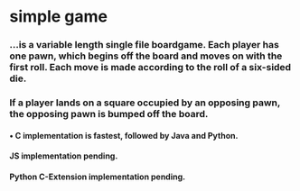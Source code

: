 # simple game 
### ...is a variable length single file boardgame.  Each player has one pawn, which begins off the board and moves on with the first roll.  Each move is made according to the roll of a six-sided die.  
###      If a player lands on a square occupied by an opposing pawn, the opposing pawn is bumped off the board.

#### • C implementation is fastest, followed by Java and Python.  
#### JS implementation pending.
#### Python C-Extension implementation pending.
